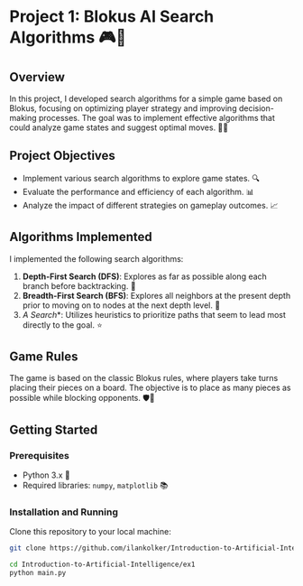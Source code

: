 # Project 1: Blokus AI Search Algorithms 🎮🤖

## Overview
In this project, I developed search algorithms for a simple game based on Blokus, focusing on optimizing player strategy and improving decision-making processes. The goal was to implement effective algorithms that could analyze game states and suggest optimal moves. 🧠✨

## Project Objectives
- Implement various search algorithms to explore game states. 🔍
- Evaluate the performance and efficiency of each algorithm. 📊
- Analyze the impact of different strategies on gameplay outcomes. 📈

## Algorithms Implemented
I implemented the following search algorithms:
1. **Depth-First Search (DFS)**: Explores as far as possible along each branch before backtracking. 🌲
2. **Breadth-First Search (BFS)**: Explores all neighbors at the present depth prior to moving on to nodes at the next depth level. 🌊
3. **A* Search**: Utilizes heuristics to prioritize paths that seem to lead most directly to the goal. ⭐️

## Game Rules
The game is based on the classic Blokus rules, where players take turns placing their pieces on a board. The objective is to place as many pieces as possible while blocking opponents. 🛡️🎲

## Getting Started
### Prerequisites
- Python 3.x 🐍
- Required libraries: `numpy`, `matplotlib` 📚

### Installation and Running
Clone this repository to your local machine:
```bash
git clone https://github.com/ilankolker/Introduction-to-Artificial-Intelligence.git

cd Introduction-to-Artificial-Intelligence/ex1
python main.py

